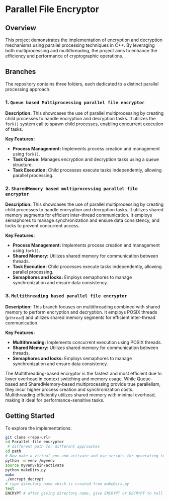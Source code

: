 # Parallel File Encryptor

## Overview

This project demonstrates the implementation of encryption and decryption mechanisms using parallel processing techniques in C++. By leveraging both multiprocessing and multithreading, the project aims to enhance the efficiency and performance of cryptographic operations.

## Branches

The repository contains three folders, each dedicated to a distinct parallel processing approach.

### 1. `Queue based Multiprocessing parallel file encryptor`

**Description:** This showcases the use of parallel multiprocessing by creating child processes to handle encryption and decryption tasks. It utilizes the `fork()` system call to spawn child processes, enabling concurrent execution of tasks.

**Key Features:**

- **Process Management:** Implements process creation and management using `fork()`.
- **Task Queue:** Manages encryption and decryption tasks using a queue structure.
- **Task Execution:** Child processes execute tasks independently, allowing parallel processing.

### 2. `SharedMemory based multiprocessing parallel file encryptor`

**Description:** This showcases the use of parallel multiprocessing by creating child processes to handle encryption and decryption tasks. It utilizes shared memory segments for efficient inter-thread communication. It employs semaphores to manage synchronization and ensure data consistency, and locks to prevent concurrent access.

**Key Features:**

- **Process Management:** Implements process creation and management using `fork()`.
- **Shared Memory:** Utilizes shared memory for communication between threads.
- **Task Execution:** Child processes execute tasks independently, allowing parallel processing.
- **Semaphores and locks:** Employs semaphores to manage synchronization and ensure data consistency.

### 3. `Multithreading based parallel file encryptor`

**Description:** This branch focuses on multithreading combined with shared memory to perform encryption and decryption. It employs POSIX threads (`pthread`) and utilizes shared memory segments for efficient inter-thread communication.

**Key Features:**

- **Multithreading:** Implements concurrent execution using POSIX threads.
- **Shared Memory:** Utilizes shared memory for communication between threads.
- **Semaphores and locks:** Employs semaphores to manage synchronization and ensure data consistency.

The Multithreading-based encryptor is the fastest and most efficient due to lower overhead in context switching and memory usage. While Queue-based and SharedMemory-based multiprocessing provide true parallelism, they incur higher process creation and synchronization costs. Multithreading efficiently utilizes shared memory with minimal overhead, making it ideal for performance-sensitive tasks.

## Getting Started

To explore the implementations:

   ```bash
   git clone <repo-url>
   cd Parallel file encryptor
    # different path for different approaches
   cd path 
   # Now make a virtual env and activate and use scripts for generating test files
   python -m venv /myvenv
   source myvenv/bin/activate
   python makeDirs.py
   make
   ./encrypt_decrypt
   # type directory name which is created from makeDirs.py
   test
   ENCRYPT # after giving directory name, give ENCRYPT or DECRYPT to tell what to do
   ```